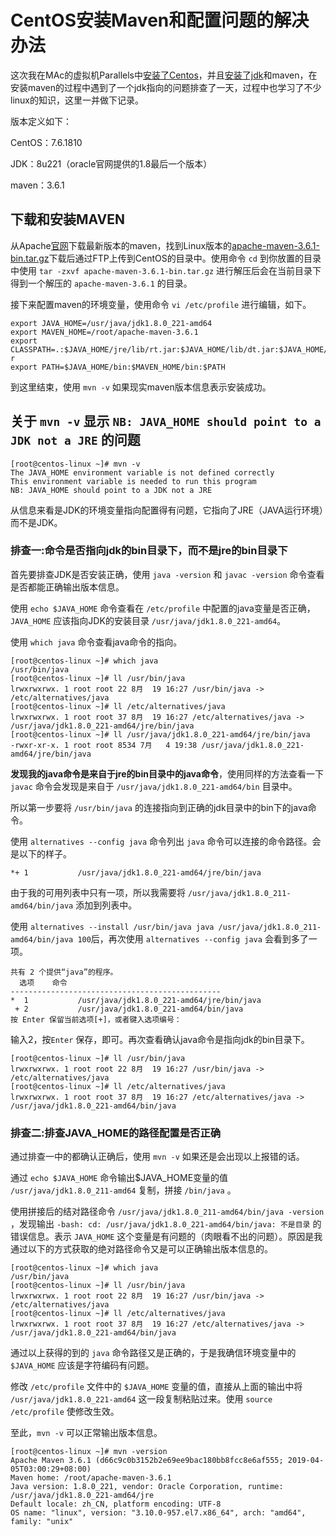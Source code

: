 # CentOS安装Maven和配置问题的解决办法
这次我在MAc的虚拟机Parallels中[安装了Centos](software-sources.md)，并且[安装了jdk](install-jdk.md)和maven，在安装maven的过程中遇到了一个jdk指向的问题排查了一天，过程中也学习了不少linux的知识，这里一并做下记录。

版本定义如下：

CentOS：7.6.1810

JDK：8u221（oracle官网提供的1.8最后一个版本）

maven：3.6.1

## 下载和安装MAVEN

从Apache[官网](http://maven.apache.org/download.cgi)下载最新版本的maven，找到Linux版本的[apache-maven-3.6.1-bin.tar.gz](http://mirror.bit.edu.cn/apache/maven/maven-3/3.6.1/binaries/apache-maven-3.6.1-bin.tar.gz)下载后通过FTP上传到CentOS的目录中。使用命令 `cd` 到你放置的目录中使用 `tar -zxvf apache-maven-3.6.1-bin.tar.gz` 进行解压后会在当前目录下得到一个解压的 `apache-maven-3.6.1` 的目录。

接下来配置maven的环境变量，使用命令 `vi /etc/profile` 进行编辑，如下。

```properties
export JAVA_HOME=/usr/java/jdk1.8.0_221-amd64
export MAVEN_HOME=/root/apache-maven-3.6.1
export CLASSPATH=.:$JAVA_HOME/jre/lib/rt.jar:$JAVA_HOME/lib/dt.jar:$JAVA_HOME/lib/tools.ja
r
export PATH=$JAVA_HOME/bin:$MAVEN_HOME/bin:$PATH
```

到这里结束，使用 `mvn -v` 如果现实maven版本信息表示安装成功。

## 关于 `mvn -v` 显示 `NB: JAVA_HOME should point to a JDK not a JRE` 的问题

```
[root@centos-linux ~]# mvn -v
The JAVA_HOME environment variable is not defined correctly
This environment variable is needed to run this program
NB: JAVA_HOME should point to a JDK not a JRE
```

从信息来看是JDK的环境变量指向配置得有问题，它指向了JRE（JAVA运行环境）而不是JDK。

### 排查一:命令是否指向jdk的bin目录下，而不是jre的bin目录下

首先要排查JDK是否安装正确，使用 `java -version` 和 `javac -version` 命令查看是否都能正确输出版本信息。

使用 `echo $JAVA_HOME` 命令查看在 `/etc/profile` 中配置的java变量是否正确， `JAVA_HOME` 应该指向JDK的安装目录 `/usr/java/jdk1.8.0_221-amd64`。

使用 `which java` 命令查看java命令的指向。

```
[root@centos-linux ~]# which java
/usr/bin/java
[root@centos-linux ~]# ll /usr/bin/java
lrwxrwxrwx. 1 root root 22 8月  19 16:27 /usr/bin/java -> /etc/alternatives/java
[root@centos-linux ~]# ll /etc/alternatives/java
lrwxrwxrwx. 1 root root 37 8月  19 16:27 /etc/alternatives/java -> /usr/java/jdk1.8.0_221-amd64/jre/bin/java
[root@centos-linux ~]# ll /usr/java/jdk1.8.0_221-amd64/jre/bin/java
-rwxr-xr-x. 1 root root 8534 7月   4 19:38 /usr/java/jdk1.8.0_221-amd64/jre/bin/java
```

**发现我的java命令是来自于jre的bin目录中的java命令**，使用同样的方法查看一下`javac` 命令会发现是来自于 `/usr/java/jdk1.8.0_221-amd64/bin` 目录中。

所以第一步要将 `/usr/bin/java` 的连接指向到正确的jdk目录中的bin下的java命令。

使用 `alternatives --config java`  命令列出 `java` 命令可以连接的命令路径。会是以下的样子。

```
*+ 1           /usr/java/jdk1.8.0_221-amd64/jre/bin/java
```

由于我的可用列表中只有一项，所以我需要将 `/usr/java/jdk1.8.0_211-amd64/bin/java` 添加到列表中。

使用 `alternatives --install /usr/bin/java java /usr/java/jdk1.8.0_211-amd64/bin/java 100`后，再次使用 `alternatives --config java` 会看到多了一项。

```
共有 2 个提供“java”的程序。
  选项    命令
-----------------------------------------------
*  1           /usr/java/jdk1.8.0_221-amd64/jre/bin/java
 + 2           /usr/java/jdk1.8.0_221-amd64/bin/java
按 Enter 保留当前选项[+]，或者键入选项编号：
```

输入2，按`Enter` 保存，即可。再次查看确认java命令是指向jdk的bin目录下。

```
[root@centos-linux ~]# ll /usr/bin/java                                                                                
lrwxrwxrwx. 1 root root 22 8月  19 16:27 /usr/bin/java -> /etc/alternatives/java
[root@centos-linux ~]# ll /etc/alternatives/java
lrwxrwxrwx. 1 root root 37 8月  19 16:27 /etc/alternatives/java -> /usr/java/jdk1.8.0_221-amd64/bin/java
```

### 排查二:排查JAVA_HOME的路径配置是否正确

通过排查一中的都确认正确后，使用 `mvn -v` 如果还是会出现以上报错的话。

通过 `echo $JAVA_HOME` 命令输出$JAVA_HOME变量的值 `/usr/java/jdk1.8.0_211-amd64` 复制，拼接 `/bin/java` 。

使用拼接后的结对路径命令 `/usr/java/jdk1.8.0_211-amd64/bin/java -version`  ，发现输出 `-bash: cd: /usr/java/jdk1.8.0_221-amd64/bin/java: 不是目录` 的错误信息。表示 `JAVA_HOME` 这个变量是有问题的（肉眼看不出的问题）。原因是我通过以下的方式获取的绝对路径命令又是可以正确输出版本信息的。

```
[root@centos-linux ~]# which java
/usr/bin/java
[root@centos-linux ~]# ll /usr/bin/java
lrwxrwxrwx. 1 root root 22 8月  19 16:27 /usr/bin/java -> /etc/alternatives/java
[root@centos-linux ~]# ll /etc/alternatives/java
lrwxrwxrwx. 1 root root 37 8月  19 16:27 /etc/alternatives/java -> /usr/java/jdk1.8.0_221-amd64/bin/java
```

通过以上获得的到的 `java` 命令路径又是正确的，于是我确信环境变量中的 `$JAVA_HOME` 应该是字符编码有问题。

修改 `/etc/profile` 文件中的 `$JAVA_HOME` 变量的值，直接从上面的输出中将 `/usr/java/jdk1.8.0_221-amd64` 这一段复制粘贴过来。使用 `source /etc/profile`  使修改生效。

至此，`mvn -v` 可以正常输出版本信息。

```
[root@centos-linux ~]# mvn -version
Apache Maven 3.6.1 (d66c9c0b3152b2e69ee9bac180bb8fcc8e6af555; 2019-04-05T03:00:29+08:00)
Maven home: /root/apache-maven-3.6.1
Java version: 1.8.0_221, vendor: Oracle Corporation, runtime: /usr/java/jdk1.8.0_221-amd64/jre
Default locale: zh_CN, platform encoding: UTF-8
OS name: "linux", version: "3.10.0-957.el7.x86_64", arch: "amd64", family: "unix"
```

